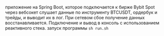 приложение на Spring Boot, которое подключается к бирже Bybit Spot через вебсокет
слушает данные по инструменту BTCUSDT, ордербук и трейды, и выводит их в лог.
При сетевом сбое получение данных восстанавливается.
Подключение и вывод в консоль с использованием реактивного стека.
запуск программы 
``` sh run.sh ```
